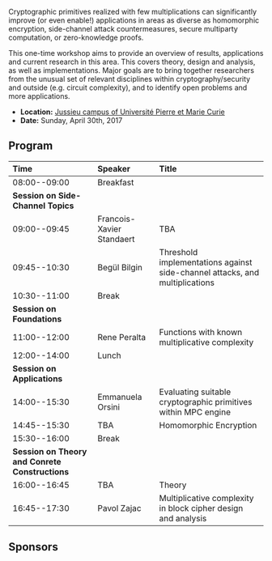 Cryptographic primitives realized with few multiplications can significantly improve (or even enable!) applications in areas as diverse as homomorphic encryption, side-channel attack countermeasures, secure multiparty computation, or zero-knowledge proofs.

This one-time workshop aims to provide an overview of results, applications and current research in this area. This covers theory, design and analysis, as well as implementations. Major goals are to bring together researchers from the unusual set of relevant disciplines within cryptography/security and outside (e.g. circuit complexity), and to identify open problems and more applications.

 * **Location:** [Jussieu campus of Université Pierre et Marie Curie](https://www.ieee-security.org/TC/EuroSP2017/venue.php)
 * **Date:** Sunday, April 30th, 2017


## Program

| **Time**      | **Speaker**               | **Title**     |
|:--------------|:--------------------------|:--------------|
| 08:00--09:00  | Breakfast                 |               |
| **Session on Side-Channel Topics** |      |               |
| 09:00--09:45  | Francois-Xavier Standaert | TBA           |
| 09:45--10:30  | Begül Bilgin              | Threshold implementations against side-channel attacks, and multiplications |
| 10:30--11:00  | Break                     |               |
| **Session on Foundations** |              |               |
| 11:00--12:00  | Rene Peralta              | Functions with known multiplicative complexity |
| 12:00--14:00  | Lunch                     |               |
| **Session on Applications** |             |               |
| 14:00--15:30  | Emmanuela Orsini          | Evaluating suitable cryptographic primitives within MPC engine |
| 14:45--15:30  | TBA                       | Homomorphic Encryption |
| 15:30--16:00  | Break                     |               |
| **Session on Theory and Conrete Constructions** | |       |
| 16:00--16:45  | TBA                       | Theory        |
| 16:45--17:30  | Pavol Zajac               | Multiplicative complexity in block cipher design and analysis |

## Sponsors


